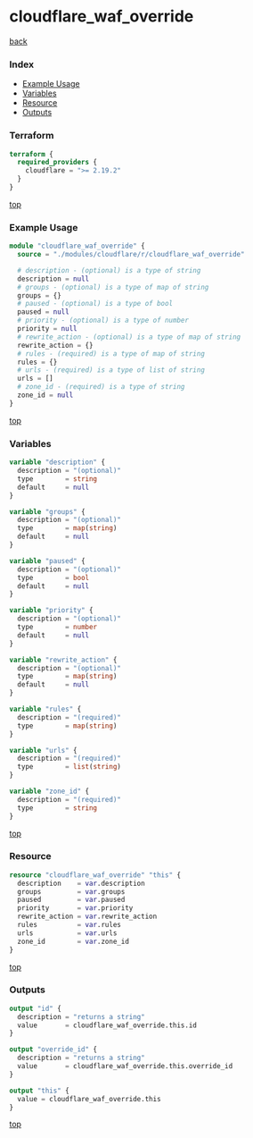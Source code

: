 # cloudflare_waf_override

[back](../cloudflare.md)

### Index

- [Example Usage](#example-usage)
- [Variables](#variables)
- [Resource](#resource)
- [Outputs](#outputs)

### Terraform

```terraform
terraform {
  required_providers {
    cloudflare = ">= 2.19.2"
  }
}
```

[top](#index)

### Example Usage

```terraform
module "cloudflare_waf_override" {
  source = "./modules/cloudflare/r/cloudflare_waf_override"

  # description - (optional) is a type of string
  description = null
  # groups - (optional) is a type of map of string
  groups = {}
  # paused - (optional) is a type of bool
  paused = null
  # priority - (optional) is a type of number
  priority = null
  # rewrite_action - (optional) is a type of map of string
  rewrite_action = {}
  # rules - (required) is a type of map of string
  rules = {}
  # urls - (required) is a type of list of string
  urls = []
  # zone_id - (required) is a type of string
  zone_id = null
}
```

[top](#index)

### Variables

```terraform
variable "description" {
  description = "(optional)"
  type        = string
  default     = null
}

variable "groups" {
  description = "(optional)"
  type        = map(string)
  default     = null
}

variable "paused" {
  description = "(optional)"
  type        = bool
  default     = null
}

variable "priority" {
  description = "(optional)"
  type        = number
  default     = null
}

variable "rewrite_action" {
  description = "(optional)"
  type        = map(string)
  default     = null
}

variable "rules" {
  description = "(required)"
  type        = map(string)
}

variable "urls" {
  description = "(required)"
  type        = list(string)
}

variable "zone_id" {
  description = "(required)"
  type        = string
}
```

[top](#index)

### Resource

```terraform
resource "cloudflare_waf_override" "this" {
  description    = var.description
  groups         = var.groups
  paused         = var.paused
  priority       = var.priority
  rewrite_action = var.rewrite_action
  rules          = var.rules
  urls           = var.urls
  zone_id        = var.zone_id
}
```

[top](#index)

### Outputs

```terraform
output "id" {
  description = "returns a string"
  value       = cloudflare_waf_override.this.id
}

output "override_id" {
  description = "returns a string"
  value       = cloudflare_waf_override.this.override_id
}

output "this" {
  value = cloudflare_waf_override.this
}
```

[top](#index)